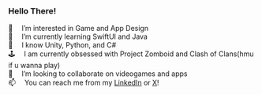 ### Hello There!

👀&emsp; I’m interested in Game and App Design <br>
🌱&emsp; I’m currently learning SwiftUI and Java<br>
🧠&emsp; I know Unity, Python, and C#<br>
🕹️&emsp; I am currently obsessed with Project Zomboid and Clash of Clans(hmu if u wanna play)<br>
💞️&emsp; I’m looking to collaborate on videogames and apps<br>
📫&emsp; You can reach me from my [LinkedIn](https://www.linkedin.com/in/berkgozek) or [X](https://www.twitter.com/berkgozek)!<br>

<!---
BerkAlpGozek/BerkAlpGozek is a ✨ special ✨ repository because its `README.md` (this file) appears on your GitHub profile.
You can click the Preview link to take a look at your changes.
--->
